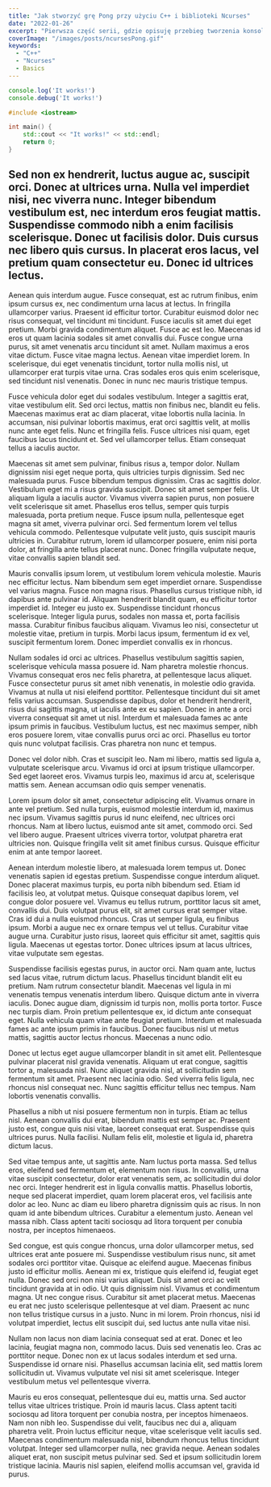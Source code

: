 ```yaml
---
title: "Jak stworzyć grę Pong przy użyciu C++ i biblioteki Ncurses"
date: "2022-01-26"
excerpt: "Pierwsza część serii, gdzie opisuję przebieg tworzenia konsolowej gry Pong przy pomocy języka C++ i biblioteki Ncurses. Praktyczny przewodnik na temat podstaw języka i ich zastosowania w programowaniu."
coverImage: "/images/posts/ncursesPong.gif"
keywords:
  - "C++"
  - "Ncurses"
  - Basics
---
```

~~~js
console.log('It works!')
console.debug('It works!')
~~~

~~~cpp
#include <iostream>

int main() {
    std::cout << "It works!" << std::endl;
    return 0;
}
~~~

## Sed non ex hendrerit, luctus augue ac, suscipit orci. Donec at ultrices urna. Nulla vel imperdiet nisi, nec viverra nunc. Integer bibendum vestibulum est, nec interdum eros feugiat mattis. Suspendisse commodo nibh a enim facilisis scelerisque. Donec ut facilisis dolor. Duis cursus nec libero quis cursus. In placerat eros lacus, vel pretium quam consectetur eu. Donec id ultrices lectus.

Aenean quis interdum augue. Fusce consequat, est ac rutrum finibus, enim ipsum cursus ex, nec condimentum urna lacus at lectus. In fringilla ullamcorper varius. Praesent id efficitur tortor. Curabitur euismod dolor nec risus consequat, vel tincidunt mi tincidunt. Fusce iaculis sit amet dui eget pretium. Morbi gravida condimentum aliquet. Fusce ac est leo. Maecenas id eros ut quam lacinia sodales sit amet convallis dui. Fusce congue urna purus, sit amet venenatis arcu tincidunt sit amet. Nullam maximus a eros vitae dictum. Fusce vitae magna lectus. Aenean vitae imperdiet lorem. In scelerisque, dui eget venenatis tincidunt, tortor nulla mollis nisl, ut ullamcorper erat turpis vitae urna. Cras sodales eros quis enim scelerisque, sed tincidunt nisl venenatis. Donec in nunc nec mauris tristique tempus.

Fusce vehicula dolor eget dui sodales vestibulum. Integer a sagittis erat, vitae vestibulum elit. Sed orci lectus, mattis non finibus nec, blandit eu felis. Maecenas maximus erat ac diam placerat, vitae lobortis nulla lacinia. In accumsan, nisi pulvinar lobortis maximus, erat orci sagittis velit, at mollis nunc ante eget felis. Nunc et fringilla felis. Fusce ultrices nisi quam, eget faucibus lacus tincidunt et. Sed vel ullamcorper tellus. Etiam consequat tellus a iaculis auctor.

Maecenas sit amet sem pulvinar, finibus risus a, tempor dolor. Nullam dignissim nisi eget neque porta, quis ultricies turpis dignissim. Sed nec malesuada purus. Fusce bibendum tempus dignissim. Cras ac sagittis dolor. Vestibulum eget mi a risus gravida suscipit. Donec sit amet semper felis. Ut aliquam ligula a iaculis auctor. Vivamus viverra sapien purus, non posuere velit scelerisque sit amet. Phasellus eros tellus, semper quis turpis malesuada, porta pretium neque. Fusce ipsum nulla, pellentesque eget magna sit amet, viverra pulvinar orci. Sed fermentum lorem vel tellus vehicula commodo. Pellentesque vulputate velit justo, quis suscipit mauris ultricies in. Curabitur rutrum, lorem id ullamcorper posuere, enim nisi porta dolor, at fringilla ante tellus placerat nunc. Donec fringilla vulputate neque, vitae convallis sapien blandit sed.

Mauris convallis ipsum lorem, ut vestibulum lorem vehicula molestie. Mauris nec efficitur lectus. Nam bibendum sem eget imperdiet ornare. Suspendisse vel varius magna. Fusce non magna risus. Phasellus cursus tristique nibh, id dapibus ante pulvinar id. Aliquam hendrerit blandit quam, eu efficitur tortor imperdiet id. Integer eu justo ex. Suspendisse tincidunt rhoncus scelerisque. Integer ligula purus, sodales non massa et, porta facilisis massa. Curabitur finibus faucibus aliquam. Vivamus leo nisi, consectetur ut molestie vitae, pretium in turpis. Morbi lacus ipsum, fermentum id ex vel, suscipit fermentum lorem. Donec imperdiet convallis ex in rhoncus.

Nullam sodales id orci ac ultrices. Phasellus vestibulum sagittis sapien, scelerisque vehicula massa posuere id. Nam pharetra molestie rhoncus. Vivamus consequat eros nec felis pharetra, at pellentesque lacus aliquet. Fusce consectetur purus sit amet nibh venenatis, in molestie odio gravida. Vivamus at nulla ut nisi eleifend porttitor. Pellentesque tincidunt dui sit amet felis varius accumsan. Suspendisse dapibus, dolor et hendrerit hendrerit, risus dui sagittis magna, ut iaculis ante ex eu sapien. Donec in ante a orci viverra consequat sit amet ut nisl. Interdum et malesuada fames ac ante ipsum primis in faucibus. Vestibulum luctus, est nec maximus semper, nibh eros posuere lorem, vitae convallis purus orci ac orci. Phasellus eu tortor quis nunc volutpat facilisis. Cras pharetra non nunc et tempus.

Donec vel dolor nibh. Cras et suscipit leo. Nam mi libero, mattis sed ligula a, vulputate scelerisque arcu. Vivamus id orci at ipsum tristique ullamcorper. Sed eget laoreet eros. Vivamus turpis leo, maximus id arcu at, scelerisque mattis sem. Aenean accumsan odio quis semper venenatis.

Lorem ipsum dolor sit amet, consectetur adipiscing elit. Vivamus ornare in ante vel pretium. Sed nulla turpis, euismod molestie interdum id, maximus nec ipsum. Vivamus sagittis purus id nunc eleifend, nec ultrices orci rhoncus. Nam at libero luctus, euismod ante sit amet, commodo orci. Sed vel libero augue. Praesent ultrices viverra tortor, volutpat pharetra erat ultricies non. Quisque fringilla velit sit amet finibus cursus. Quisque efficitur enim at ante tempor laoreet.

Aenean interdum molestie libero, at malesuada lorem tempus ut. Donec venenatis sapien id egestas pretium. Suspendisse congue interdum aliquet. Donec placerat maximus turpis, eu porta nibh bibendum sed. Etiam id facilisis leo, at volutpat metus. Quisque consequat dapibus lorem, vel congue dolor posuere vel. Vivamus eu tellus rutrum, porttitor lacus sit amet, convallis dui. Duis volutpat purus elit, sit amet cursus erat semper vitae. Cras id dui a nulla euismod rhoncus. Cras ut semper ligula, eu finibus ipsum. Morbi a augue nec ex ornare tempus vel ut tellus. Curabitur vitae augue urna. Curabitur justo risus, laoreet quis efficitur sit amet, sagittis quis ligula. Maecenas ut egestas tortor. Donec ultrices ipsum at lacus ultrices, vitae vulputate sem egestas.

Suspendisse facilisis egestas purus, in auctor orci. Nam quam ante, luctus sed lacus vitae, rutrum dictum lacus. Phasellus tincidunt blandit elit eu pretium. Nam rutrum consectetur blandit. Maecenas vel ligula in mi venenatis tempus venenatis interdum libero. Quisque dictum ante in viverra iaculis. Donec augue diam, dignissim id turpis non, mollis porta tortor. Fusce nec turpis diam. Proin pretium pellentesque ex, id dictum ante consequat eget. Nulla vehicula quam vitae ante feugiat pretium. Interdum et malesuada fames ac ante ipsum primis in faucibus. Donec faucibus nisl ut metus mattis, sagittis auctor lectus rhoncus. Maecenas a nunc odio.

Donec ut lectus eget augue ullamcorper blandit in sit amet elit. Pellentesque pulvinar placerat nisl gravida venenatis. Aliquam ut erat congue, sagittis tortor a, malesuada nisl. Nunc aliquet gravida nisl, at sollicitudin sem fermentum sit amet. Praesent nec lacinia odio. Sed viverra felis ligula, nec rhoncus nisl consequat nec. Nunc sagittis efficitur tellus nec tempus. Nam lobortis venenatis convallis.

Phasellus a nibh ut nisi posuere fermentum non in turpis. Etiam ac tellus nisl. Aenean convallis dui erat, bibendum mattis est semper ac. Praesent justo est, congue quis nisi vitae, laoreet consequat erat. Suspendisse quis ultrices purus. Nulla facilisi. Nullam felis elit, molestie et ligula id, pharetra dictum lacus.

Sed vitae tempus ante, ut sagittis ante. Nam luctus porta massa. Sed tellus eros, eleifend sed fermentum et, elementum non risus. In convallis, urna vitae suscipit consectetur, dolor erat venenatis sem, ac sollicitudin dui dolor nec orci. Integer hendrerit est in ligula convallis mattis. Phasellus lobortis, neque sed placerat imperdiet, quam lorem placerat eros, vel facilisis ante dolor ac leo. Nunc ac diam eu libero pharetra dignissim quis ac risus. In non quam id ante bibendum ultrices. Curabitur a elementum justo. Aenean vel massa nibh. Class aptent taciti sociosqu ad litora torquent per conubia nostra, per inceptos himenaeos.

Sed congue, est quis congue rhoncus, urna dolor ullamcorper metus, sed ultrices erat ante posuere mi. Suspendisse vestibulum risus nunc, sit amet sodales orci porttitor vitae. Quisque ac eleifend augue. Maecenas finibus justo id efficitur mollis. Aenean mi ex, tristique quis eleifend id, feugiat eget nulla. Donec sed orci non nisi varius aliquet. Duis sit amet orci ac velit tincidunt gravida at in odio. Ut quis dignissim nisl. Vivamus et condimentum magna. Ut nec congue risus. Curabitur sit amet placerat metus. Maecenas eu erat nec justo scelerisque pellentesque at vel diam. Praesent ac nunc non tellus tristique cursus in a justo. Nunc in mi lorem. Proin rhoncus, nisi id volutpat imperdiet, lectus elit suscipit dui, sed luctus ante nulla vitae nisi.

Nullam non lacus non diam lacinia consequat sed at erat. Donec et leo lacinia, feugiat magna non, commodo lacus. Duis sed venenatis leo. Cras ac porttitor neque. Donec non ex ut lacus sodales interdum et sed urna. Suspendisse id ornare nisi. Phasellus accumsan lacinia elit, sed mattis lorem sollicitudin ut. Vivamus vulputate vel nisi sit amet scelerisque. Integer vestibulum metus vel pellentesque viverra.

Mauris eu eros consequat, pellentesque dui eu, mattis urna. Sed auctor tellus vitae ultrices tristique. Proin id mauris lacus. Class aptent taciti sociosqu ad litora torquent per conubia nostra, per inceptos himenaeos. Nam non nibh leo. Suspendisse dui velit, faucibus nec dui a, aliquam pharetra velit. Proin luctus efficitur neque, vitae scelerisque velit iaculis sed. Maecenas condimentum malesuada nisl, bibendum rhoncus tellus tincidunt volutpat. Integer sed ullamcorper nulla, nec gravida neque. Aenean sodales aliquet erat, non suscipit metus pulvinar sed. Sed et ipsum sollicitudin lorem tristique lacinia. Mauris nisl sapien, eleifend mollis accumsan vel, gravida id purus.
